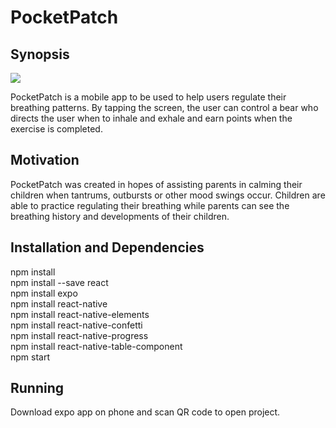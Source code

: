 # PocketPatch
## Synopsis

![](PocketPatch/assets/images/bearwithshadow.gif)

PocketPatch is a mobile app to be used to help users regulate their breathing patterns. By tapping the screen, the user can control a bear who directs the user when to inhale and exhale and earn points when the exercise is completed.

## Motivation

PocketPatch was created in hopes of assisting parents in calming their children when tantrums, outbursts or other mood swings occur. Children are able to practice regulating their breathing while parents can see the breathing history and developments of their children.

## Installation and Dependencies

npm install
<br/>
npm install --save react
<br/>
npm install expo
<br/>
npm install react-native
<br/>
npm install react-native-elements
<br/>
npm install react-native-confetti
<br/>
npm install react-native-progress
<br/>
npm install react-native-table-component
<br/>
npm start

## Running

Download expo app on phone and scan QR code to open project.
